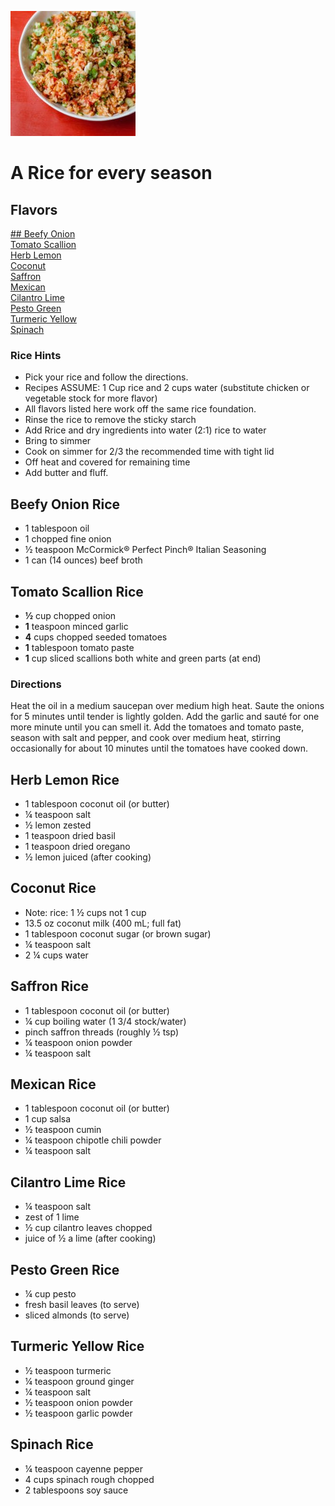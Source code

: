 [![](./images/0c83f206-99a9-4927-b94b-02ad284c7935.jpg)](https://47qz0mxgojo3bqn2n341by51-wpengine.netdna-ssl.com/wp-content/uploads/2015/01/Crow_30D_Shoot-Images-077-200x200.jpg)

#  A Rice for every season

## Flavors
[## Beefy Onion](#beefy-onion-rice)  
[Tomato Scallion](#tomato-scallion-rice)  
[Herb Lemon](#herb-remon-rice)  
[Coconut](#coconut-rice)  
[Saffron](#saffron-rice)  
[Mexican](#mexican-rice)  
[Cilantro Lime](#cilantro-lime-rice)  
[Pesto Green](#pesto-green-rice)  
[Turmeric Yellow](#turmeric-yellow-rice)  
[Spinach](#spinach-rice)  

### Rice Hints
  *   Pick your rice and follow the directions.
  *   Recipes ASSUME: 1 Cup rice and 2 cups water (substitute chicken or vegetable stock for more flavor)
  *   All flavors listed here work off the same rice foundation.
  *   Rinse the rice to remove the sticky starch
  *   Add Rrice and dry ingredients into water (2:1) rice to water
  *   Bring to simmer
  *   Cook on simmer for 2/3 the recommended time with tight lid
  *   Off heat and covered for remaining time
  *   Add butter and fluff.


## Beefy Onion Rice
  *  1 tablespoon oil
  *  1 chopped fine onion
  *  ½ teaspoon McCormick® Perfect Pinch® Italian Seasoning
  *  1 can (14 ounces) beef broth

## Tomato Scallion Rice
  *   **½** cup chopped onion
  *   **1** teaspoon minced garlic
  *   **4** cups chopped seeded tomatoes
  *   **1** tablespoon tomato paste
  *   **1** cup sliced scallions both white and green parts (at end)

###  Directions
Heat the oil in a medium saucepan over medium high heat. Saute the onions for
5 minutes until tender is lightly golden. Add the garlic and sauté for one
more minute until you can smell it. Add the tomatoes and tomato paste, season
with salt and pepper, and cook over medium heat, stirring occasionally for
about 10 minutes until the tomatoes have cooked down.

## Herb Lemon Rice
  *  1 tablespoon coconut oil (or butter)
  *  ¼ teaspoon salt
  *  ½ lemon zested
  *  1 teaspoon dried basil
  *  1 teaspoon dried oregano
  *  ½ lemon juiced (after cooking)

## Coconut Rice
  *  Note: rice: 1 ½ cups not 1 cup
  *  13.5 oz coconut milk (400 mL; full fat)
  *  1 tablespoon coconut sugar (or brown sugar)
  *  ¼ teaspoon salt
  *  2 ¼ cups water

## Saffron Rice
  *  1 tablespoon coconut oil (or butter)
  *  ¼ cup boiling water (1 3/4 stock/water)
  *  pinch saffron threads (roughly ½ tsp)
  *  ¼ teaspoon onion powder
  *  ¼ teaspoon salt

## Mexican Rice
  *  1 tablespoon coconut oil (or butter)
  *  1 cup salsa
  *  ½ teaspoon cumin
  *  ¼ teaspoon chipotle chili powder
  *  ¼ teaspoon salt

## Cilantro Lime Rice
  *  ¼  teaspoon salt
  *  zest of 1 lime
  *  ½ cup cilantro leaves chopped
  *  juice of ½ a lime (after cooking)

## Pesto Green Rice
  *  ¼ cup pesto
  *  fresh basil leaves (to serve)
  *  sliced almonds (to serve)

## Turmeric Yellow Rice
  *  ½ teaspoon turmeric
  *  ¼ teaspoon ground ginger
  *  ¼ teaspoon salt
  *  ½ teaspoon onion powder
  *  ½ teaspoon garlic powder

## Spinach Rice
  *  ¼ teaspoon cayenne pepper
  *  4 cups spinach rough chopped
  *  2 tablespoons soy sauce
